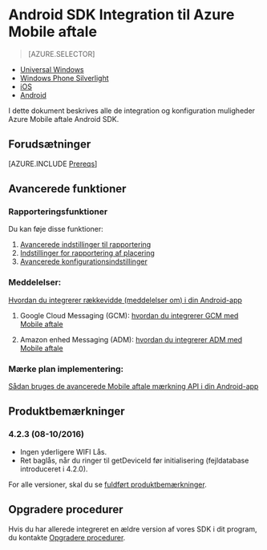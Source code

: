 <properties
    pageTitle="Android SDK Integration til Azure Mobile aftale"
    description="Beskriver, hvordan du integrerer Azure Mobile aftale SDK i Android-apps"
    services="mobile-engagement"
    documentationCenter="mobile"
    authors="piyushjo"
    manager="erikre"
    editor="" />

<tags
    ms.service="mobile-engagement"
    ms.workload="mobile"
    ms.tgt_pltfrm="mobile-android"
    ms.devlang="Java"
    ms.topic="article"
    ms.date="08/12/2016"
    ms.author="piyushjo;ricksal" />

# <a name="android-sdk-integration-for-azure-mobile-engagement"></a>Android SDK Integration til Azure Mobile aftale

> [AZURE.SELECTOR]
- [Universal Windows](mobile-engagement-windows-store-sdk-overview.md)
- [Windows Phone Silverlight](mobile-engagement-windows-phone-sdk-overview.md)
- [iOS](mobile-engagement-ios-sdk-overview.md)
- [Android](mobile-engagement-android-sdk-overview.md)

I dette dokument beskrives alle de integration og konfiguration muligheder Azure Mobile aftale Android SDK.

## <a name="prerequisites"></a>Forudsætninger

[AZURE.INCLUDE [Prereqs](../../includes/mobile-engagement-android-prereqs.md)]

## <a name="advanced-features"></a>Avancerede funktioner

### <a name="reporting-features"></a>Rapporteringsfunktioner

Du kan føje disse funktioner:

1. [Avancerede indstillinger til rapportering](mobile-engagement-android-advanced-reporting.md)
2. [Indstillinger for rapportering af placering](mobile-engagement-android-location-reporting.md)
3. [Avancerede konfigurationsindstillinger](mobile-engagement-android-advanced-configuration.md)

### <a name="notifications"></a>Meddelelser:
[Hvordan du integrerer rækkevidde (meddelelser om) i din Android-app](mobile-engagement-android-integrate-engagement-reach.md)

1. Google Cloud Messaging (GCM): [hvordan du integrerer GCM med Mobile aftale](mobile-engagement-android-gcm-integrate.md)

2. Amazon enhed Messaging (ADM): [hvordan du integrerer ADM med Mobile aftale](mobile-engagement-android-adm-integrate.md)

### <a name="tag-plan-implementation"></a>Mærke plan implementering:
[Sådan bruges de avancerede Mobile aftale mærkning API i din Android-app](mobile-engagement-android-use-engagement-api.md)

## <a name="release-notes"></a>Produktbemærkninger

### <a name="423-08102016"></a>4.2.3 (08-10/2016)

 - Ingen yderligere WIFI Lås.
 - Ret baglås, når du ringer til getDeviceId før initialisering (fejldatabase introduceret i 4.2.0).

For alle versioner, skal du se [fuldført produktbemærkninger](mobile-engagement-android-release-notes.md).

## <a name="upgrade-procedures"></a>Opgradere procedurer

Hvis du har allerede integreret en ældre version af vores SDK i dit program, du kontakte [Opgradere procedurer](mobile-engagement-android-upgrade-procedure.md).
